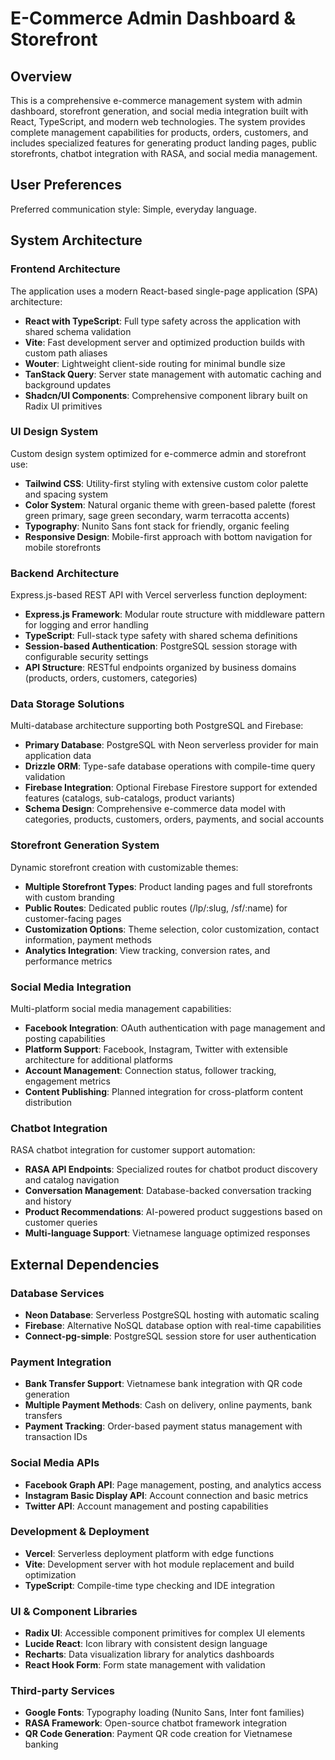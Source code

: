 # E-Commerce Admin Dashboard & Storefront

## Overview

This is a comprehensive e-commerce management system with admin dashboard, storefront generation, and social media integration built with React, TypeScript, and modern web technologies. The system provides complete management capabilities for products, orders, customers, and includes specialized features for generating product landing pages, public storefronts, chatbot integration with RASA, and social media management.

## User Preferences

Preferred communication style: Simple, everyday language.

## System Architecture

### Frontend Architecture
The application uses a modern React-based single-page application (SPA) architecture:

- **React with TypeScript**: Full type safety across the application with shared schema validation
- **Vite**: Fast development server and optimized production builds with custom path aliases
- **Wouter**: Lightweight client-side routing for minimal bundle size
- **TanStack Query**: Server state management with automatic caching and background updates
- **Shadcn/UI Components**: Comprehensive component library built on Radix UI primitives

### UI Design System
Custom design system optimized for e-commerce admin and storefront use:

- **Tailwind CSS**: Utility-first styling with extensive custom color palette and spacing system
- **Color System**: Natural organic theme with green-based palette (forest green primary, sage green secondary, warm terracotta accents)
- **Typography**: Nunito Sans font stack for friendly, organic feeling
- **Responsive Design**: Mobile-first approach with bottom navigation for mobile storefronts

### Backend Architecture
Express.js-based REST API with Vercel serverless function deployment:

- **Express.js Framework**: Modular route structure with middleware pattern for logging and error handling
- **TypeScript**: Full-stack type safety with shared schema definitions
- **Session-based Authentication**: PostgreSQL session storage with configurable security settings
- **API Structure**: RESTful endpoints organized by business domains (products, orders, customers, categories)

### Data Storage Solutions
Multi-database architecture supporting both PostgreSQL and Firebase:

- **Primary Database**: PostgreSQL with Neon serverless provider for main application data
- **Drizzle ORM**: Type-safe database operations with compile-time query validation
- **Firebase Integration**: Optional Firebase Firestore support for extended features (catalogs, sub-catalogs, product variants)
- **Schema Design**: Comprehensive e-commerce data model with categories, products, customers, orders, payments, and social accounts

### Storefront Generation System
Dynamic storefront creation with customizable themes:

- **Multiple Storefront Types**: Product landing pages and full storefronts with custom branding
- **Public Routes**: Dedicated public routes (/lp/:slug, /sf/:name) for customer-facing pages
- **Customization Options**: Theme selection, color customization, contact information, payment methods
- **Analytics Integration**: View tracking, conversion rates, and performance metrics

### Social Media Integration
Multi-platform social media management capabilities:

- **Facebook Integration**: OAuth authentication with page management and posting capabilities
- **Platform Support**: Facebook, Instagram, Twitter with extensible architecture for additional platforms
- **Account Management**: Connection status, follower tracking, engagement metrics
- **Content Publishing**: Planned integration for cross-platform content distribution

### Chatbot Integration
RASA chatbot integration for customer support automation:

- **RASA API Endpoints**: Specialized routes for chatbot product discovery and catalog navigation
- **Conversation Management**: Database-backed conversation tracking and history
- **Product Recommendations**: AI-powered product suggestions based on customer queries
- **Multi-language Support**: Vietnamese language optimized responses

## External Dependencies

### Database Services
- **Neon Database**: Serverless PostgreSQL hosting with automatic scaling
- **Firebase**: Alternative NoSQL database option with real-time capabilities
- **Connect-pg-simple**: PostgreSQL session store for user authentication

### Payment Integration
- **Bank Transfer Support**: Vietnamese bank integration with QR code generation
- **Multiple Payment Methods**: Cash on delivery, online payments, bank transfers
- **Payment Tracking**: Order-based payment status management with transaction IDs

### Social Media APIs
- **Facebook Graph API**: Page management, posting, and analytics access
- **Instagram Basic Display API**: Account connection and basic metrics
- **Twitter API**: Account management and posting capabilities

### Development & Deployment
- **Vercel**: Serverless deployment platform with edge functions
- **Vite**: Development server with hot module replacement and build optimization
- **TypeScript**: Compile-time type checking and IDE integration

### UI & Component Libraries
- **Radix UI**: Accessible component primitives for complex UI elements
- **Lucide React**: Icon library with consistent design language
- **Recharts**: Data visualization library for analytics dashboards
- **React Hook Form**: Form state management with validation

### Third-party Services
- **Google Fonts**: Typography loading (Nunito Sans, Inter font families)
- **RASA Framework**: Open-source chatbot framework integration
- **QR Code Generation**: Payment QR code creation for Vietnamese banking